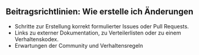 ## Beitragsrichtlinien: Wie erstelle ich Änderungen

  * Schritte zur Erstellung korrekt formulierter Issues oder Pull Requests. 
  * Links zu externer Dokumentation, zu Verteilerlisten oder zu einem Verhaltenskodex.
  * Erwartungen der Community und Verhaltensregeln
